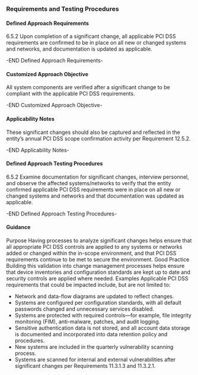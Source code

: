 ### Requirements and Testing Procedures

#### Defined Approach Requirements
6.5.2 Upon completion of a significant change, all applicable PCI DSS requirements are confirmed to be in place on all new or changed systems and networks, and documentation is updated as applicable.

-END Defined Approach Requirements- 
#### Customized Approach Objective
All system components are verified after a significant change to be compliant with the applicable PCI DSS requirements.

-END Customized Approach Objective- 
#### Applicability Notes
These significant changes should also be captured and reflected in the entity’s annual PCI DSS scope confirmation activity per Requirement 12.5.2.

-END Applicability Notes- 
#### Defined Approach Testing Procedures
6.5.2 Examine documentation for significant changes, interview personnel, and observe the affected systems/networks to verify that the entity confirmed applicable PCI DSS requirements were in place on all new or changed systems and networks and that documentation was updated as applicable.

-END Defined Approach Testing Procedures- 
#### Guidance
Purpose
Having processes to analyze significant changes helps ensure that all appropriate PCI DSS controls are applied to any systems or networks added or changed within the in-scope environment, and that PCI DSS requirements continue to be met to secure the environment.
Good Practice
Building this validation into change management processes helps ensure that device inventories and configuration standards are kept up to date and security controls are applied where needed.
Examples
Applicable PCI DSS requirements that could be impacted include, but are not limited to:
- Network and data-flow diagrams are updated to reflect changes.
- Systems are configured per configuration standards, with all default passwords changed and unnecessary services disabled.
- Systems are protected with required controls—for example, file integrity monitoring (FIM), anti-malware, patches, and audit logging.
- Sensitive authentication data is not stored, and all account data storage is documented and incorporated into data retention policy and procedures.
- New systems are included in the quarterly vulnerability scanning process.
- Systems are scanned for internal and external vulnerabilities after significant changes per Requirements 11.3.1.3 and 11.3.2.1.